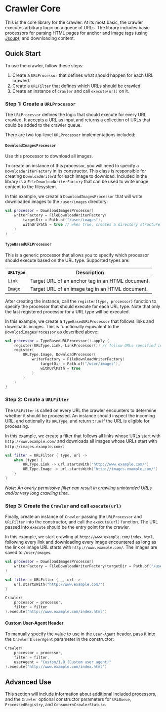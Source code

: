 # Crawler Core

This is the core library for the crawler.  At its most basic, the crawler executes arbitrary logic on a queue of URLs.
The library includes basic processors for parsing HTML pages for anchor and image tags (using
[Jsoup](https://jsoup.org/)), and downloading content.

## Quick Start

To use the crawler, follow these steps:

1. Create a `URLProcessor` that defines what should happen for each URL crawled.
2. Create a `URLFilter` that defines which URLs should be crawled.
3. Create an instance of `Crawler` and call `execute(url)` on it.

### Step 1: Create a `URLProcessor`

The `URLProcessor` defines the logic that should execute for every URL crawled. It accepts a URL as input and returns
a collection of URLs that could be added to the crawler queue.

There are two top-level `URLProcessor` implementations included:

#### `DownloadImagesProcessor`

Use this processor to download all images.

To create an instance of this processor, you will need to specify a `DownloadWriterFactory` in its constructor. This
class is responsible for creating `DownloadWriter`s for each image to download. Included in the library is a
`FileDownloadWriterFactory` that can be used to write image content to the filesystem.

In this example, we create a `DownloadImagesProcessor` that will write downloaded images to the `/user/images`
directory:

```kotlin
val processor = DownloadImagesProcessor(
    writerFactory = FileDownloadWriterFactory(
        targetDir = Path.of("/user/images"),
        withUrlPath = true // when true, creates a directory structure that matches the URL path
    )
)
```

#### `TypeBasedURLProcessor`

This is a generic processor that allows you to specify which processor should execute based on the URL type. Supported
types are:

| `URLType` | Description                                      |
|-----------|--------------------------------------------------|
| `Link`    | Target URL of an anchor tag in an HTML document. |
| `Image`   | Target URL of an image tag in an HTML document.  |

After creating the instance, call the `register(type, processor)` function to specify the processor that should execute
for each URL type. Note that only the last registered processor for a URL type will be executed.

In this example, we create a `TypeBasedURLProcessor` that follows links and downloads images. This is functionally
equivalent to the `DownloadImagesProcessor` as described above:

```kotlin
val processor = TypeBasedURLProcessor().apply {
    register(URLType.Link, LinkProcessor()) // follow URLs specified in anchor and image tags
    register(
        URLType.Image, DownloadProcessor(
            writerFactory = FileDownloadWriterFactory(
                targetDir = Path.of("/user/images"),
                withUrlPath = true
            )
        )
    )
}
```

### Step 2: Create a `URLFilter`

The `URLFilter` is called on every URL the crawler encounters to determine whether it should be processed. An
instance should inspect the incoming URL, and optionally its `URLType`, and return `true` if the URL is eligible for
processing.

In this example, we create a filter that follows all links whose URLs start with `http://www.example.com/` and downloads
all images whose URLs start with `http://images.example.com/`:

```kotlin
val filter = URLFilter { type, url ->
    when (type) {
        URLType.Link -> url.startsWith("http://www.example.com/")
        URLType.Image -> url.startsWith("http://images.example.com/")
    }
}
```

*Note: An overly permissive filter can result in crawling unintended URLs and/or very long crawling time.*

### Step 3: Create the `Crawler` and call `execute(url)`

Finally, create an instance of `Crawler` passing the `URLProcessor` and `URLFilter` into the constructor, and
call the `execute(url)` function. The URL passed into `execute` should be the entry point for the crawler.

In this example, we start crawling at `http://www.example.com/index.html`, following every link and downloading
every image encountered as long as the link or image URL starts with `http://www.example.com/`. The images are saved
to `/user/images`.

```kotlin
val processor = DownloadImagesProcessor(
    writerFactory = FileDownloadWriterFactory(targetDir = Path.of("/user/images"))
)

val filter = URLFilter { _, url ->
    url.startsWith("http://www.example.com/")
}

Crawler(
    processor = processor,
    filter = filter
).execute("http://www.example.com/index.html")
```

#### Custom User-Agent Header

To manually specify the value to use in the `User-Agent` header, pass it into the `Crawler`'s `userAgent` parameter in
the constructor:

```kotlin
Crawler(
    processor = processor,
    filter = filter,
    userAgent = "Custom/1.0 (Custom user agent)"
).execute("http://www.example.com/index.html")
```

## Advanced Use

This section will include information about additional included processors, and the `Crawler` optional constructor
parameters for `URLQueue`, `ProcessedRegistry`, and `Consumer<CrawlerStatus>`.
